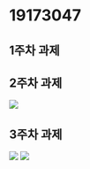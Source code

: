 # 19173047

## 1주차 과제

## 2주차 과제
<img width="" height="" src="./png/2주차과제.png.PNG"></img>
   
## 3주차 과제
<img width="" height="" src="./Png/3주차과제.png"></img>
<img width="" height="" src="./Png/3주차과제2.png"></img>
